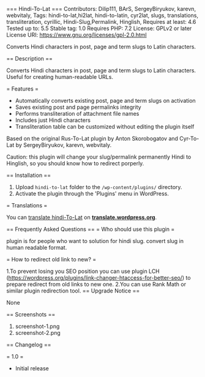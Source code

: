 === Hindi-To-Lat ===
Contributors: Dilip111, BArS, SergeyBiryukov, karevn, webvitaly,
Tags: hindi-to-lat,hi2lat, hindi-to-latin, cyr2lat, slugs, translations, transliteration, cyrillic, Hindi-Slug,Permalink, Hinglish, 
Requires at least: 4.6
Tested up to: 5.5
Stable tag: 1.0
Requires PHP: 7.2
License: GPLv2 or later
License URI: https://www.gnu.org/licenses/gpl-2.0.html

Converts Hindi characters in post, page and term slugs to Latin characters.

== Description ==

Converts Hindi characters in post, page and term slugs to Latin characters. Useful for creating human-readable URLs.

= Features =
* Automatically converts existing post, page and term slugs on activation
* Saves existing post and page permalinks integrity
* Performs transliteration of attachment file names
* Includes just Hindi characters
* Transliteration table can be customized without editing the plugin itself

Based on the original Rus-To-Lat plugin by Anton Skorobogatov and Cyr-To-Lat by SergeyBiryukov, karevn, webvitaly.

Caution: this plugin will change your slug/permalink permanently Hindi to Hinglish, so you should know how to redirect porperly.

== Installation ==

1. Upload `hindi-to-lat` folder to the `/wp-content/plugins/` directory.
2. Activate the plugin through the 'Plugins' menu in WordPress.

= Translations =

You can [translate hindi-To-Lat](https://translate.wordpress.org/projects/wp-plugins/hindi-to-lat) on [__translate.wordpress.org__]().

== Frequently Asked Questions ==
= Who should use this plugin =

plugin is for people who want to solution for hindi slug. convert slug in human readable format.

= How to redirect old link to new? =

1.To prevent losing you SEO position you can use plugin LCH (https://wordpress.org/plugins/link-changer-htaccess-for-better-seo/) to prepare redirect from old links to new one.
2.You can use Rank Math or similar plugin redirection tool.
== Upgrade Notice ==

None

== Screenshots ==

1. screenshot-1.png
2. screenshot-2.png

== Changelog ==

= 1.0 =
* Initial release
